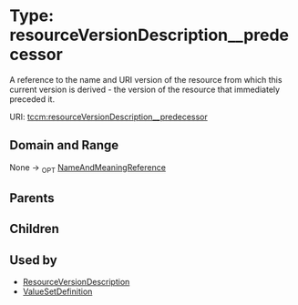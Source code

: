 
# Type: resourceVersionDescription__predecessor


A reference to the name and URI version of the resource from which this current version is derived - the
version of the resource that immediately preceded it.

URI: [tccm:resourceVersionDescription__predecessor](https://hotecosystem.org/tccm/resourceVersionDescription__predecessor)


## Domain and Range

None ->  <sub>OPT</sub> [NameAndMeaningReference](NameAndMeaningReference.md)

## Parents


## Children


## Used by

 * [ResourceVersionDescription](ResourceVersionDescription.md)
 * [ValueSetDefinition](ValueSetDefinition.md)
